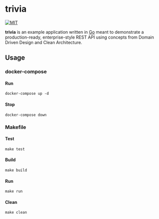 # trivia
[![MIT](https://img.shields.io/github/license/markhaur/trivia)](https://github.com/markhaur/trivia/blob/main/LICENSE)

**trivia** is an example application written in [Go](https://go.dev/) meant to demonstrate a production-ready, enterprise-style REST API using concepts from Domain Driven Design and Clean Architecture.

## Usage
### docker-compose
#### Run
```
docker-compose up -d
```
#### Stop
```
docker-compose down
```

### Makefile
#### Test
```
make test
```
#### Build
```
make build
```
#### Run
```
make run
```
#### Clean
```
make clean
```
